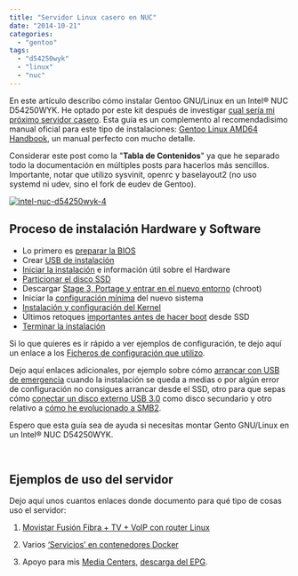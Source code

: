 ```yaml
---
title: "Servidor Linux casero en NUC"
date: "2014-10-21"
categories: 
  - "gentoo"
tags: 
  - "d54250wyk"
  - "linux"
  - "nuc"
---
```


En este artículo describo cómo instalar Gentoo GNU/Linux en un Intel® NUC D54250WYK. He optado por este kit después de investigar [cual sería mi próximo servidor casero](https://www.luispa.com/?p=725). Esta guía es un complemento al recomendadisimo manual oficial para este tipo de instalaciones: [Gentoo Linux AMD64 Handbook](https://www.gentoo.org/doc/es/handbook/handbook-x86.xml), un manual perfecto con mucho detalle.

Considerar este post como la "**Tabla de Contenidos**" ya que he separado todo la documentación en múltiples posts para hacerlos más sencillos. Importante, notar que utilizo sysvinit, openrc y baselayout2 (no uso systemd ni udev, sino el fork de eudev de Gentoo).

[![intel-nuc-d54250wyk-4](https://www.luispa.com/wp-content/uploads/2014/12/intel-nuc-d54250wyk-4.jpg)](https://www.luispa.com/wp-content/uploads/2014/12/intel-nuc-d54250wyk-4.jpg)

## Proceso de instalación Hardware y Software

- Lo primero es [preparar la BIOS](https://www.luispa.com/?p=740)
- Crear [USB de instalación](https://www.luispa.com/?p=9)
- [Iniciar la instalación](https://www.luispa.com/?p=759) e información útil sobre el Hardware
- [Particionar el disco SSD](https://www.luispa.com/?p=774)
- Descargar [Stage 3, Portage y entrar en el nuevo entorno](https://www.luispa.com/?p=800) (chroot)
- Iniciar la [configuración mínima](https://www.luispa.com/?p=807) del nuevo sistema
- [Instalación y configuración del Kernel](https://www.luispa.com/?p=831)
- Últimos retoques [importantes antes de hacer boot](https://www.luispa.com/?p=861) desde SSD
- [Terminar la instalación](https://www.luispa.com/?p=861)

Si lo que quieres es ir rápido a ver ejemplos de configuración, te dejo aquí un enlace a los [Ficheros de configuración que utilizo](https://www.luispa.com/?p=785).

Dejo aquí enlaces adicionales, por ejemplo sobre cómo [arrancar con USB de emergencia](http://blog.luispa.com/index.php?controller=post&action=view&id_post=35) cuando la instalación se queda a medias o por algún error de configuración no consigues arrancar desde el SSD, otro para que sepas cómo [conectar un disco externo USB 3.0](http://blog.luispa.com/index.php?controller=post&action=view&id_post=41) como disco secundario y otro relativo a [cómo he evolucionado a SMB2](https://www.luispa.com/?p=665).

Espero que esta guía sea de ayuda si necesitas montar Gento GNU/Linux en un Intel® NUC D54250WYK.

 

## Ejemplos de uso del servidor

Dejo aquí unos cuantos enlaces donde documento para qué tipo de cosas uso el servidor:

1. [Movistar Fusión Fibra + TV + VoIP con router Linux](https://www.luispa.com/?p=266)
    
2. Varios [‘Servicios’ en contenedores Docker](https://www.luispa.com/?p=172)
    
3. Apoyo para mis [Media Centers](https://www.luispa.com/?p=1025), [descarga del EPG](https://www.luispa.com/?p=1587).
